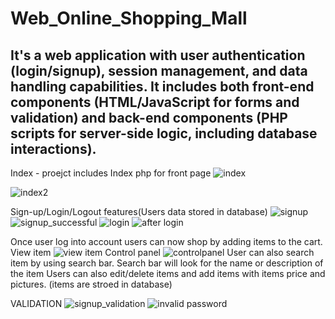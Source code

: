 # Web_Online_Shopping_Mall

It's a web application with user authentication (login/signup), session management, and data handling capabilities. It includes both front-end components (HTML/JavaScript for forms and validation) and back-end components (PHP scripts for server-side logic, including database interactions).
---------------------------------------------------------------------
Index - proejct includes Index php for front page
![index](https://github.com/hanskkangg/Web_Online_Shopping_Mall/assets/156132740/e240841a-a597-4543-adb9-c06df5655bf0)

![index2](https://github.com/hanskkangg/Web_Online_Shopping_Mall/assets/156132740/9bb072fa-59d1-4338-9f6b-68450dd8716a)
<br>

Sign-up/Login/Logout features(Users data stored in database)
![signup](https://github.com/hanskkangg/Web_Online_Shopping_Mall/assets/156132740/27f04cb5-d053-4599-b118-1a325e3422ab)
![signup_successful](https://github.com/hanskkangg/Web_Online_Shopping_Mall/assets/156132740/19175f8d-b920-4980-970b-eaa3076f74ac)
![login](https://github.com/hanskkangg/Web_Online_Shopping_Mall/assets/156132740/f9a199a9-f2ea-4e07-9a62-1ca38f55aae2)
![after login](https://github.com/hanskkangg/Web_Online_Shopping_Mall/assets/156132740/72556dba-ddcf-47e6-bbcf-22b0486f3539)

Once user log into account users can now shop by adding items to the cart.
<br>
View item
![view item](https://github.com/hanskkangg/Web_Online_Shopping_Mall/assets/156132740/b068c49b-0981-4789-aa80-8290f93fa251)
Control panel 
![controlpanel](https://github.com/hanskkangg/Web_Online_Shopping_Mall/assets/156132740/894a9568-4ac2-4f8b-bbfe-1d95ea9d8967)
User can also search item by using search bar. Search bar will look for the name or description of the item 
Users can also edit/delete items and add items with items price and pictures. (items are stroed in database)

VALIDATION
![signup_validation](https://github.com/hanskkangg/Web_Online_Shopping_Mall/assets/156132740/453340f1-0c9a-48c6-9150-d99e3f2c2812)
![invalid password](https://github.com/hanskkangg/Web_Online_Shopping_Mall/assets/156132740/4e3f4777-935c-4bbf-afd8-b16fd0fc7040)
